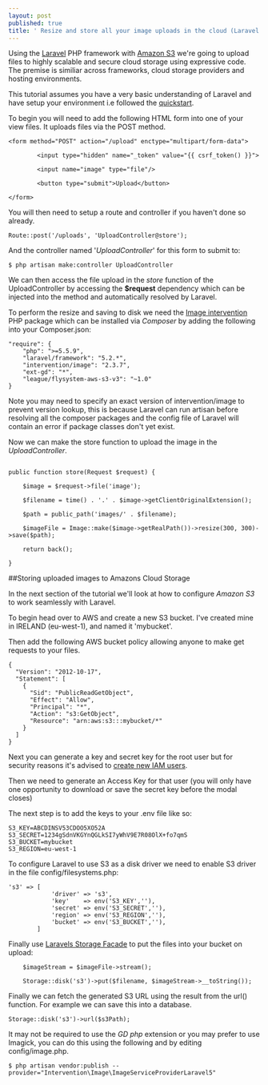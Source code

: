```yaml
---
layout: post
published: true
title: ' Resize and store all your image uploads in the cloud (Laravel 5.2 / S3)'
---
```

Using the [Laravel](https://laravel.com/) PHP framework with [Amazon S3](https://aws.amazon.com/s3/) we're going to upload files to highly scalable and secure cloud storage using expressive code. The premise is similiar across frameworks, cloud storage providers and hosting environments.

This tutorial assumes you have a very basic understanding of Laravel and have setup your environment i.e followed the [quickstart](https://laravel.com/docs/5.2/quickstart). 

To begin you will need to add the following HTML form into one of your view files. It uploads files via the POST method.

~~~
<form method="POST" action="/upload" enctype="multipart/form-data">

        <input type="hidden" name="_token" value="{{ csrf_token() }}">

        <input name="image" type="file"/>

        <button type="submit">Upload</button>
        
</form>
~~~

You will then need to setup a route and controller if you haven't done so already.

~~~
Route::post('/uploads', 'UploadController@store');
~~~

And the controller named '_UploadController_' for this form to submit to:

~~~
$ php artisan make:controller UploadController
~~~

We can then access the file upload in the _store_ function of the UploadController by accessing the **$request** dependency which can be injected into the method and automatically resolved by Laravel.

To perform the resize and saving to disk we need the [Image intervention](http://image.intervention.io/) PHP package which can be installed via _Composer_ by adding the following into your Composer.json:

~~~
"require": {
	"php": ">=5.5.9",
	"laravel/framework": "5.2.*",
	"intervention/image": "2.3.7",
	"ext-gd": "*",
	"league/flysystem-aws-s3-v3": "~1.0"
}
~~~

Note you may need to specify an exact version of intervention/image to prevent version lookup, this is because Laravel can run artisan before resolving all the composer packages and the config file of Laravel will contain an error if package classes don't yet exist.

Now we can make the store function to upload the image in the _UploadController_.

~~~

public function store(Request $request) {

	$image = $request->file('image');

	$filename = time() . '.' . $image->getClientOriginalExtension();

	$path = public_path('images/' . $filename);

	$imageFile = Image::make($image->getRealPath())->resize(300, 300)->save($path);

	return back();

}

~~~

##Storing uploaded images to Amazons Cloud Storage

In the next section of the tutorial we'll look at how to configure _Amazon S3_ to work seamlessly with Laravel.

To begin head over to AWS and create a new S3 bucket. I've created mine in IRELAND (eu-west-1), and named it 'mybucket'.

Then add the following AWS bucket policy allowing anyone to make get requests to your files.

~~~
{
  "Version": "2012-10-17",
  "Statement": [
    {
      "Sid": "PublicReadGetObject",
      "Effect": "Allow",
      "Principal": "*",
      "Action": "s3:GetObject",
      "Resource": "arn:aws:s3:::mybucket/*"
    }
  ]
}
~~~

Next you can generate a key and secret key for the root user but for security reasons it's advised to [create new IAM users](https://console.aws.amazon.com/iam/home#users).

Then we need to generate an Access Key for that user (you will only have one opportunity to download or save the secret key before the modal closes)

The next step is to add the keys to your .env file like so:

~~~
S3_KEY=ABCDINSV53CDOO5XO52A
S3_SECRET=1234gSdnVKGYnQGLkSI7yWhV9E7R08OlX+fo7qmS
S3_BUCKET=mybucket
S3_REGION=eu-west-1
~~~

To configure Laravel to use S3 as a disk driver we need to enable S3 driver in the file config/filesystems.php:

~~~
's3' => [
            'driver' => 's3',
            'key'    => env('S3_KEY',''),
            'secret' => env('S3_SECRET',''),
            'region' => env('S3_REGION',''),
            'bucket' => env('S3_BUCKET',''),
        ]
~~~


Finally use [Laravels Storage Facade](https://laravel.com/docs/master/filesystem) to put the files into your bucket on upload:

~~~
	$imageStream = $imageFile->stream();

	Storage::disk('s3')->put($filename, $imageStream->__toString());
~~~

Finally we can fetch the generated S3 URL using the result from the url() function. For example we can save this into a database.

~~~
Storage::disk('s3')->url($s3Path);
~~~

It may not be required to use the _GD php_ extension or you may prefer to use Imagick, you can do this using the following and by editing config/image.php.

~~~
$ php artisan vendor:publish --provider="Intervention\Image\ImageServiceProviderLaravel5"
~~~

